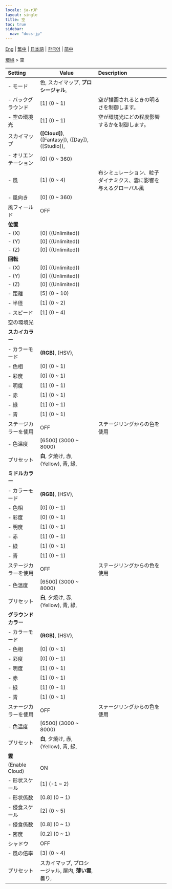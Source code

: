 ```yaml
---
locale: ja-rJP
layout: single
title: 空
toc: true
sidebar:
  nav: "docs-jp"
---
```

[Eng](/dancexr/menu/2025.4/scene/sky) | [繁中](/tw/dancexr/menu/2025.4/scene/sky) | [日本語](/jp/dancexr/menu/2025.4/scene/sky) | [한국어](/kr/dancexr/menu/2025.4/scene/sky) | [简中](/zh/dancexr/menu/2025.4/scene/sky)

[環境](../menu#環境) > 空



| Setting | Value | Description |
| :--- | --- | :--- |
|- モード | 色, スカイマップ, **プロシージャル**,  | 
|- バックグラウンド | [1] (0 ~ 1) | 空が描画されるときの明るさを制御します。
|- 空の環境光 | [1] (0 ~ 1) | 空が環境光にどの程度影響するかを制御します。
| スカイマップ | **([Cloud])**, ([Fantasy]), ([Day]), ([Studio]),  |  |
|- オリエンテーション | [0] (0 ~ 360) | 
|- 風 | [1] (0 ~ 4) | 布シミュレーション、粒子ダイナミクス、雲に影響を与えるグローバル風
|- 風向き | [0] (0 ~ 360) | 
| 風フィールド | OFF | 
|**位置** | | 
|- (X) | [0] ((Unlimited)) | 
|- (Y) | [0] ((Unlimited)) | 
|- (Z) | [0] ((Unlimited)) | 
|**回転** | | 
|- (X) | [0] ((Unlimited)) | 
|- (Y) | [0] ((Unlimited)) | 
|- (Z) | [0] ((Unlimited)) | 
|- 距離 | [5] (0 ~ 10) | 
|- 半径 | [1] (0 ~ 2) | 
|- スピード | [1] (0 ~ 4) | 
| 空の環境光 || 
|**スカイカラー** | | 
|- カラーモード | **(RGB)**, (HSV),  | 
|- 色相 | [0] (0 ~ 1) | 
|- 彩度 | [0] (0 ~ 1) | 
|- 明度 | [1] (0 ~ 1) | 
|- 赤 | [1] (0 ~ 1) | 
|- 緑 | [1] (0 ~ 1) | 
|- 青 | [1] (0 ~ 1) | 
| ステージカラーを使用 | OFF | ステージリングからの色を使用
|- 色温度 | [6500] (3000 ~ 8000) | 
| プリセット | **白**, 夕焼け, 赤, (Yellow), 青, 緑,  |  |
|**ミドルカラー** | | 
|- カラーモード | **(RGB)**, (HSV),  | 
|- 色相 | [0] (0 ~ 1) | 
|- 彩度 | [0] (0 ~ 1) | 
|- 明度 | [1] (0 ~ 1) | 
|- 赤 | [1] (0 ~ 1) | 
|- 緑 | [1] (0 ~ 1) | 
|- 青 | [1] (0 ~ 1) | 
| ステージカラーを使用 | OFF | ステージリングからの色を使用
|- 色温度 | [6500] (3000 ~ 8000) | 
| プリセット | **白**, 夕焼け, 赤, (Yellow), 青, 緑,  |  |
|**グラウンドカラー** | | 
|- カラーモード | **(RGB)**, (HSV),  | 
|- 色相 | [0] (0 ~ 1) | 
|- 彩度 | [0] (0 ~ 1) | 
|- 明度 | [1] (0 ~ 1) | 
|- 赤 | [1] (0 ~ 1) | 
|- 緑 | [1] (0 ~ 1) | 
|- 青 | [1] (0 ~ 1) | 
| ステージカラーを使用 | OFF | ステージリングからの色を使用
|- 色温度 | [6500] (3000 ~ 8000) | 
| プリセット | **白**, 夕焼け, 赤, (Yellow), 青, 緑,  |  |
|**雲** | | 
| (Enable Cloud) | ON | 
|- 形状スケール | [1] (-1 ~ 2) | 
|- 形状係数 | [0.8] (0 ~ 1) | 
|- 侵食スケール | [2] (0 ~ 5) | 
|- 侵食係数 | [0.8] (0 ~ 1) | 
|- 密度 | [0.2] (0 ~ 1) | 
| シャドウ | OFF | 
|- 風の倍率 | [3] (0 ~ 4) | 
| プリセット | スカイマップ, プロシージャル, 屋内, **薄い雲**, 曇り,  |  |
